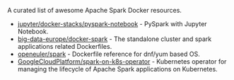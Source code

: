 A curated list of awesome Apache Spark Docker resources.

- [jupyter/docker-stacks/pyspark-notebook](https://github.com/jupyter/docker-stacks/tree/master/pyspark-notebook) - PySpark with Jupyter Notebook.
- [big-data-europe/docker-spark](https://github.com/big-data-europe/docker-spark) - The standalone cluster and spark applications related Dockerfiles.
- [openeuler/spark](https://github.com/openeuler-mirror/openeuler-docker-images/tree/master/spark) - Dockerfile reference for dnf/yum based OS.
- [GoogleCloudPlatform/spark-on-k8s-operator](https://github.com/GoogleCloudPlatform/spark-on-k8s-operator) - Kubernetes operator for managing the lifecycle of Apache Spark applications on Kubernetes.


